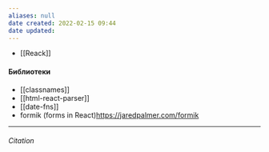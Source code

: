 ```yaml
---
aliases: null
date created: 2022-02-15 09:44
date updated:
---
```


- [[Reack]]

#### Библиотеки
- [[classnames]]
- [[html-react-parser]]
- [[date-fns]]
- formik (forms in React)<https://jaredpalmer.com/formik>

---

###### Citation

